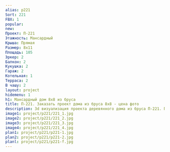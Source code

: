 ```yaml
---
alias: p221
Sort: 221
FBX: 1
popular: 
new: 
Проект: П-221
Этажность: Мансардный
Крыша: Прямая
Размер: 8х11
Площадь: 105
Эркер: 2
Балкон: 2
Кукушка: 2
Гараж: 2
Котельная: 1
Терраса: 2
В чашу: 2
layout: project
hidemenu: 1
h1: Мансардный дом 8х8 из бруса
title: П-221. Заказать проект дома из бруса 8х8 - цена фото
description: 3d визуализация проекта деревянного дома из бруса П-221. Площадь 105 м2, размер 8х8. Вы можете внести любые изменения в проект.
image1: project/p221/221_1.jpg
image2: project/p221/221_2.jpg
image3: project/p221/221_3.jpg
image4: project/p221/221_4.jpg
plan1: project/p221/p221-1.jpg
plan2: project/p221/p221-2.jpg
planl: project/p221/p221-f.jpg
---
```

